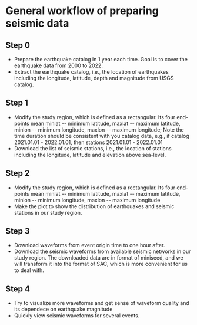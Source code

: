 # General workflow of preparing seismic data

## Step 0
- Prepare the earthquake catalog in 1 year each time. Goal is to cover the earthquake data from 2000 to 2022.
- Extract the earthquake catalog, i.e., the location of earthquakes including the longitude, latitude, depth and magnitude from USGS catalog.

## Step 1
- Modify the study region, which is defined as a rectangular. Its four end-points mean minlat -- minimum latitude, maxlat -- maximum latitude, minlon -- minimum longitude, maxlon -- maximum longitude; Note the time duration should be consistent with you catalog data, e.g., if catalog 2021.01.01 - 2022.01.01, then stations 2021.01.01 - 2022.01.01
- Download the list of seismic stations, i.e., the location of stations including the longitude, latitude and elevation above sea-level.

## Step 2
- Modify the study region, which is defined as a rectangular. Its four end-points mean minlat -- minimum latitude, maxlat -- maximum latitude, minlon -- minimum longitude, maxlon -- maximum longitude
- Make the plot to show the distribution of earthquakes and seismic stations in our study region.

## Step 3 
- Download waveforms from event origin time to one hour after.
- Download the seismic waveforms from available seismic networks in our study region. The downloaded data are in format of miniseed, and we will transform it into the format of SAC, which is more convenient for us to deal with.

## Step 4
- Try to visualize more waveforms and get sense of waveform quality and its dependece on earthquake magnitude
- Quickly view seismic waveforms for several events.

